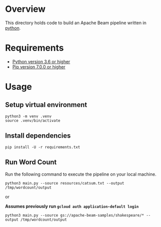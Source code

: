 <!--
Copyright 2022 Google LLC

Licensed under the Apache License, Version 2.0 (the "License");
you may not use this file except in compliance with the License.
You may obtain a copy of the License at

    https://www.apache.org/licenses/LICENSE-2.0

Unless required by applicable law or agreed to in writing, software
distributed under the License is distributed on an "AS IS" BASIS,
WITHOUT WARRANTIES OR CONDITIONS OF ANY KIND, either express or implied.
See the License for the specific language governing permissions and
limitations under the License.
-->

# Overview

This directory holds code to build an Apache Beam pipeline written in
[python](https://www.python.org/downloads/).

# Requirements
- [Python version 3.6 or higher](https://www.python.org/downloads/)
- [Pip version 7.0.0 or higher](https://python-poetry.org/docs/#installation)

# Usage

## Setup virtual environment

```
python3 -m venv .venv
source .venv/bin/activate
```

## Install dependencies

```
pip install -U -r requirements.txt
```

## Run Word Count

Run the following command to execute the pipeline on your local machine.

```
python3 main.py --source resources/catsum.txt --output /tmp/wordcount/output
```

or

**Assumes previously run `gcloud auth application-default login`**

```
python3 main.py --source gs://apache-beam-samples/shakespeare/* --output /tmp/wordcount/output
```
